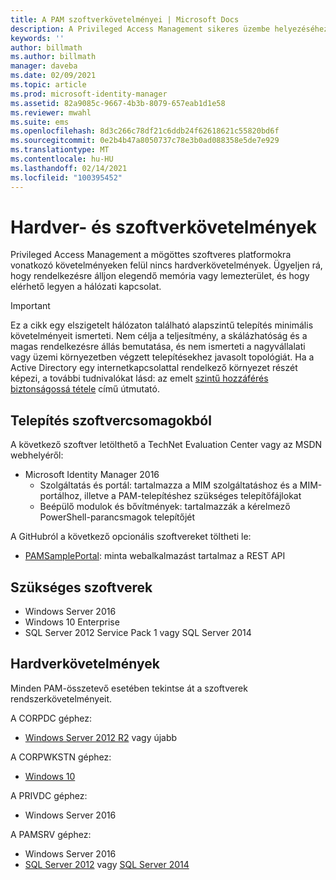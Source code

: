```yaml
---
title: A PAM szoftverkövetelményei | Microsoft Docs
description: A Privileged Access Management sikeres üzembe helyezéséhez szükséges hardver- és szoftverkövetelmények
keywords: ''
author: billmath
ms.author: billmath
manager: daveba
ms.date: 02/09/2021
ms.topic: article
ms.prod: microsoft-identity-manager
ms.assetid: 82a9085c-9667-4b3b-8079-657eab1d1e58
ms.reviewer: mwahl
ms.suite: ems
ms.openlocfilehash: 8d3c266c78df21c6ddb24f62618621c55820bd6f
ms.sourcegitcommit: 0e2b4b47a8050737c78e3b0ad088358e5de7e929
ms.translationtype: MT
ms.contentlocale: hu-HU
ms.lasthandoff: 02/14/2021
ms.locfileid: "100395452"
---
```

# <a name="hardware-and-software-requirements"></a>Hardver- és szoftverkövetelmények

Privileged Access Management a mögöttes szoftveres platformokra vonatkozó követelményeken felül nincs hardverkövetelmények. Ügyeljen rá, hogy rendelkezésre álljon elegendő memória vagy lemezterület, és hogy elérhető legyen a hálózati kapcsolat.

> [!IMPORTANT]
> Ez a cikk egy elszigetelt hálózaton található alapszintű telepítés minimális követelményeit ismerteti. Nem célja a teljesítmény, a skálázhatóság és a magas rendelkezésre állás bemutatása, és nem ismerteti a nagyvállalati vagy üzemi környezetben végzett telepítésekhez javasolt topológiát.  Ha a Active Directory egy internetkapcsolattal rendelkező környezet részét képezi, a további tudnivalókat lásd: az emelt [szintű hozzáférés biztonságossá tétele](/security/compass/overview) című útmutató.

## <a name="installing-from-software-packages"></a>Telepítés szoftvercsomagokból

A következő szoftver letölthető a TechNet Evaluation Center vagy az MSDN webhelyéről:

- Microsoft Identity Manager 2016
  - Szolgáltatás és portál: tartalmazza a MIM szolgáltatáshoz és a MIM-portálhoz, illetve a PAM-telepítéshez szükséges telepítőfájlokat
  - Beépülő modulok és bővítmények: tartalmazzák a kérelmező PowerShell-parancsmagok telepítőjét

A GitHubról a következő opcionális szoftvereket töltheti le:

- [PAMSamplePortal](https://github.com/Azure/identity-management-samples): minta webalkalmazást tartalmaz a REST API

## <a name="required-software"></a>Szükséges szoftverek

- Windows Server 2016
- Windows 10 Enterprise
- SQL Server 2012 Service Pack 1 vagy SQL Server 2014

## <a name="hardware-requirements"></a>Hardverkövetelmények

Minden PAM-összetevő esetében tekintse át a szoftverek rendszerkövetelményeit.

A CORPDC géphez:

- [Windows Server 2012 R2](https://technet.microsoft.com/library/dn303418.aspx) vagy újabb

A CORPWKSTN géphez:

- [Windows 10](https://technet.microsoft.com/windows/dn798752.aspx)

A PRIVDC géphez:

- Windows Server 2016

A PAMSRV géphez:

- Windows Server 2016
- [SQL Server 2012](https://msdn.microsoft.com/library/ms143506(sql.110).aspx) vagy [SQL Server 2014](https://msdn.microsoft.com/library/ms143506(v=sql.120).aspx)
